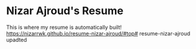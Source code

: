 # Nizar Ajroud's Resume

This is where my resume is automatically built!
https://nizarrwk.github.io/resume-nizar-ajroud/#top# resume-nizar-ajroud
 upadted      
